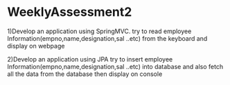 # WeeklyAssessment2
1)Develop an application using SpringMVC.
try to read employee Information(empno,name,designation,sal ..etc) from the keyboard
and display on webpage

2)Develop an application using JPA
try to insert employee Information(empno,name,designation,sal ..etc) into database
and also fetch all the data from the database then display on console
